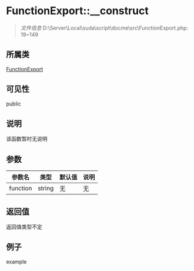 # FunctionExport::__construct



> *文件信息* D:\Server\Local\suda\script\docme\src\FunctionExport.php: 19~149

## 所属类 

[FunctionExport](../FunctionExport.md)

## 可见性

 public 

## 说明

该函数暂时无说明


## 参数


| 参数名 | 类型 | 默认值 | 说明 |
|--------|-----|-------|-------|
| function |  string | 无 | 无 |



## 返回值

返回值类型不定


## 例子

example
